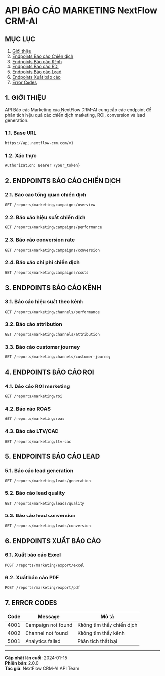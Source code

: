 # API BÁO CÁO MARKETING NextFlow CRM-AI

## MỤC LỤC

1. [Giới thiệu](#1-giới-thiệu)
2. [Endpoints Báo cáo Chiến dịch](#2-endpoints-báo-cáo-chiến-dịch)
3. [Endpoints Báo cáo Kênh](#3-endpoints-báo-cáo-kênh)
4. [Endpoints Báo cáo ROI](#4-endpoints-báo-cáo-roi)
5. [Endpoints Báo cáo Lead](#5-endpoints-báo-cáo-lead)
6. [Endpoints Xuất báo cáo](#6-endpoints-xuất-báo-cáo)
7. [Error Codes](#7-error-codes)

## 1. GIỚI THIỆU

API Báo cáo Marketing của NextFlow CRM-AI cung cấp các endpoint để phân tích hiệu quả các chiến dịch marketing, ROI, conversion và lead generation.

### 1.1. Base URL

```
https://api.nextflow-crm.com/v1
```

### 1.2. Xác thực

```http
Authorization: Bearer {your_token}
```

## 2. ENDPOINTS BÁO CÁO CHIẾN DỊCH

### 2.1. Báo cáo tổng quan chiến dịch

```http
GET /reports/marketing/campaigns/overview
```

### 2.2. Báo cáo hiệu suất chiến dịch

```http
GET /reports/marketing/campaigns/performance
```

### 2.3. Báo cáo conversion rate

```http
GET /reports/marketing/campaigns/conversion
```

### 2.4. Báo cáo chi phí chiến dịch

```http
GET /reports/marketing/campaigns/costs
```

## 3. ENDPOINTS BÁO CÁO KÊNH

### 3.1. Báo cáo hiệu suất theo kênh

```http
GET /reports/marketing/channels/performance
```

### 3.2. Báo cáo attribution

```http
GET /reports/marketing/channels/attribution
```

### 3.3. Báo cáo customer journey

```http
GET /reports/marketing/channels/customer-journey
```

## 4. ENDPOINTS BÁO CÁO ROI

### 4.1. Báo cáo ROI marketing

```http
GET /reports/marketing/roi
```

### 4.2. Báo cáo ROAS

```http
GET /reports/marketing/roas
```

### 4.3. Báo cáo LTV/CAC

```http
GET /reports/marketing/ltv-cac
```

## 5. ENDPOINTS BÁO CÁO LEAD

### 5.1. Báo cáo lead generation

```http
GET /reports/marketing/leads/generation
```

### 5.2. Báo cáo lead quality

```http
GET /reports/marketing/leads/quality
```

### 5.3. Báo cáo lead conversion

```http
GET /reports/marketing/leads/conversion
```

## 6. ENDPOINTS XUẤT BÁO CÁO

### 6.1. Xuất báo cáo Excel

```http
POST /reports/marketing/export/excel
```

### 6.2. Xuất báo cáo PDF

```http
POST /reports/marketing/export/pdf
```

## 7. ERROR CODES

| Code | Message            | Mô tả                     |
| ---- | ------------------ | ------------------------- |
| 4001 | Campaign not found | Không tìm thấy chiến dịch |
| 4002 | Channel not found  | Không tìm thấy kênh       |
| 5001 | Analytics failed   | Phân tích thất bại        |

---

**Cập nhật lần cuối**: 2024-01-15  
**Phiên bản**: 2.0.0  
**Tác giả**: NextFlow CRM-AI API Team
